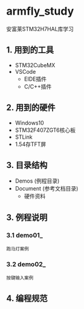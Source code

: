 # armfly_study

安富莱STM32H7HAL库学习

## 1. 用到的工具

- STM32CubeMX
- VSCode
  - EIDE插件
  - C/C++插件

## 2. 用到的硬件

- Windows10
- STM32F407ZGT6核心板
- STLink
- 1.54存TFT屏

## 3. 目录结构

- Demos (例程目录)
- Document (参考文档目录)
  - 硬件资料

## 3. 例程说明

### 3.1 demo01_

    跑马灯案例

### 3.2 demo02_

    按键输入案例

## 4. 编程规范
